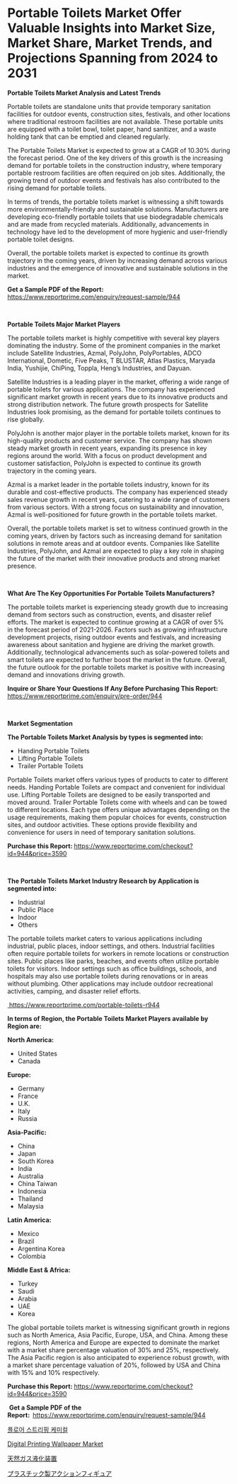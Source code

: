 <p><h1>Portable Toilets Market Offer Valuable Insights into Market Size, Market Share, Market Trends, and Projections Spanning from 2024 to 2031</h1></p><p><strong>Portable Toilets Market Analysis and Latest Trends</strong></p>
<p><p>Portable toilets are standalone units that provide temporary sanitation facilities for outdoor events, construction sites, festivals, and other locations where traditional restroom facilities are not available. These portable units are equipped with a toilet bowl, toilet paper, hand sanitizer, and a waste holding tank that can be emptied and cleaned regularly.</p><p>The Portable Toilets Market is expected to grow at a CAGR of 10.30% during the forecast period. One of the key drivers of this growth is the increasing demand for portable toilets in the construction industry, where temporary portable restroom facilities are often required on job sites. Additionally, the growing trend of outdoor events and festivals has also contributed to the rising demand for portable toilets.</p><p>In terms of trends, the portable toilets market is witnessing a shift towards more environmentally-friendly and sustainable solutions. Manufacturers are developing eco-friendly portable toilets that use biodegradable chemicals and are made from recycled materials. Additionally, advancements in technology have led to the development of more hygienic and user-friendly portable toilet designs.</p><p>Overall, the portable toilets market is expected to continue its growth trajectory in the coming years, driven by increasing demand across various industries and the emergence of innovative and sustainable solutions in the market.</p></p>
<p><strong>Get a Sample PDF of the Report:&nbsp;</strong> <a href="https://www.reportprime.com/enquiry/request-sample/944">https://www.reportprime.com/enquiry/request-sample/944</a></p>
<p>&nbsp;</p>
<p><strong>Portable Toilets Major Market Players</strong></p>
<p><p>The portable toilets market is highly competitive with several key players dominating the industry. Some of the prominent companies in the market include Satellite Industries, Azmal, PolyJohn, PolyPortables, ADCO International, Dometic, Five Peaks, T BLUSTAR, Atlas Plastics, Maryada India, Yushijie, ChiPing, Toppla, Heng’s Industries, and Dayuan.</p><p>Satellite Industries is a leading player in the market, offering a wide range of portable toilets for various applications. The company has experienced significant market growth in recent years due to its innovative products and strong distribution network. The future growth prospects for Satellite Industries look promising, as the demand for portable toilets continues to rise globally.</p><p>PolyJohn is another major player in the portable toilets market, known for its high-quality products and customer service. The company has shown steady market growth in recent years, expanding its presence in key regions around the world. With a focus on product development and customer satisfaction, PolyJohn is expected to continue its growth trajectory in the coming years.</p><p>Azmal is a market leader in the portable toilets industry, known for its durable and cost-effective products. The company has experienced steady sales revenue growth in recent years, catering to a wide range of customers from various sectors. With a strong focus on sustainability and innovation, Azmal is well-positioned for future growth in the portable toilets market.</p><p>Overall, the portable toilets market is set to witness continued growth in the coming years, driven by factors such as increasing demand for sanitation solutions in remote areas and at outdoor events. Companies like Satellite Industries, PolyJohn, and Azmal are expected to play a key role in shaping the future of the market with their innovative products and strong market presence.</p></p>
<p>&nbsp;</p>
<p><strong>What Are The Key Opportunities For Portable Toilets Manufacturers?</strong></p>
<p><p>The portable toilets market is experiencing steady growth due to increasing demand from sectors such as construction, events, and disaster relief efforts. The market is expected to continue growing at a CAGR of over 5% in the forecast period of 2021-2026. Factors such as growing infrastructure development projects, rising outdoor events and festivals, and increasing awareness about sanitation and hygiene are driving the market growth. Additionally, technological advancements such as solar-powered toilets and smart toilets are expected to further boost the market in the future. Overall, the future outlook for the portable toilets market is positive with increasing demand and innovations driving growth.</p></p>
<p><strong>Inquire or Share Your Questions If Any Before Purchasing This Report:</strong> <a href="https://www.reportprime.com/enquiry/pre-order/944">https://www.reportprime.com/enquiry/pre-order/944</a></p>
<p>&nbsp;</p>
<p><strong>Market Segmentation</strong></p>
<p><strong>The Portable Toilets Market Analysis by types is segmented into:</strong></p>
<p><ul><li>Handing Portable Toilets</li><li>Lifting Portable Toilets</li><li>Trailer Portable Toilets</li></ul></p>
<p><p>Portable Toilets market offers various types of products to cater to different needs. Handing Portable Toilets are compact and convenient for individual use. Lifting Portable Toilets are designed to be easily transported and moved around. Trailer Portable Toilets come with wheels and can be towed to different locations. Each type offers unique advantages depending on the usage requirements, making them popular choices for events, construction sites, and outdoor activities. These options provide flexibility and convenience for users in need of temporary sanitation solutions.</p></p>
<p><strong>Purchase this Report:&nbsp;</strong><a href="https://www.reportprime.com/checkout?id=944&price=3590">https://www.reportprime.com/checkout?id=944&price=3590</a></p>
<p>&nbsp;</p>
<p><strong>The Portable Toilets Market Industry Research by Application is segmented into:</strong></p>
<p><ul><li>Industrial</li><li>Public Place</li><li>Indoor</li><li>Others</li></ul></p>
<p><p>The portable toilets market caters to various applications including industrial, public places, indoor settings, and others. Industrial facilities often require portable toilets for workers in remote locations or construction sites. Public places like parks, beaches, and events often utilize portable toilets for visitors. Indoor settings such as office buildings, schools, and hospitals may also use portable toilets during renovations or in areas without plumbing. Other applications may include outdoor recreational activities, camping, and disaster relief efforts.</p></p>
<p><a href="https://www.reportprime.com/portable-toilets-r944">&nbsp;https://www.reportprime.com/portable-toilets-r944</a></p>
<p><strong>In terms of Region, the Portable Toilets Market Players available by Region are:</strong></p>
<p>
    <p> <strong> North America: </strong>
        <ul>
            <li>United States</li>
            <li>Canada</li>
        </ul>
        </p> 
    <p> <strong> Europe: </strong>
        <ul>
            <li>Germany</li>
            <li>France</li>
            <li>U.K.</li>
            <li>Italy</li>
            <li>Russia</li>
        </ul>
        </p> 
    <p> <strong> Asia-Pacific: </strong>
        <ul>
            <li>China</li>
            <li>Japan</li>
            <li>South Korea</li>
            <li>India</li>
            <li>Australia</li>
            <li>China Taiwan</li>
            <li>Indonesia</li>
            <li>Thailand</li>
            <li>Malaysia</li>
        </ul>
        </p> 
    <p> <strong> Latin America: </strong>
        <ul>
            <li>Mexico</li>
            <li>Brazil</li>
            <li>Argentina Korea</li>
            <li>Colombia</li>
        </ul>
        </p> 
    <p> <strong> Middle East & Africa: </strong>
        <ul>
            <li>Turkey</li>
            <li>Saudi</li>
            <li>Arabia</li>
            <li>UAE</li>
            <li>Korea</li>
        </ul>
    </p>
    </p>
<p><p>The global portable toilets market is witnessing significant growth in regions such as North America, Asia Pacific, Europe, USA, and China. Among these regions, North America and Europe are expected to dominate the market with a market share percentage valuation of 30% and 25%, respectively. The Asia Pacific region is also anticipated to experience robust growth, with a market share percentage valuation of 20%, followed by USA and China with 15% and 10% respectively.</p></p>
<p><strong>Purchase this Report: </strong><a href="https://www.reportprime.com/checkout?id=944&price=3590">https://www.reportprime.com/checkout?id=944&price=3590</a></p>
<p>&nbsp;<strong>Get a Sample PDF of the Report:&nbsp;&nbsp;</strong><a href="https://www.reportprime.com/enquiry/request-sample/944">https://www.reportprime.com/enquiry/request-sample/944</a></p>
<p><strong></strong></p>
<p><p><a href="https://github.com/AidenReinger/Market-Research-Report-List-1/blob/main/247896868220.md">플로어 스트리핑 케미컬</a></p><p><a href="https://github.com/AndreanneHane2023/Market-Research-Report-List-1/blob/main/digital-printing-wallpaper-market.md">Digital Printing Wallpaper Market</a></p><p><a href="https://github.com/LuzHills1972/Market-Research-Report-List-1/blob/main/741052770676.md">天然ガス液化装置</a></p><p><a href="https://github.com/FrancoWeber2023/Market-Research-Report-List-1/blob/main/602413370675.md">プラスチック製アクションフィギュア</a></p></p>